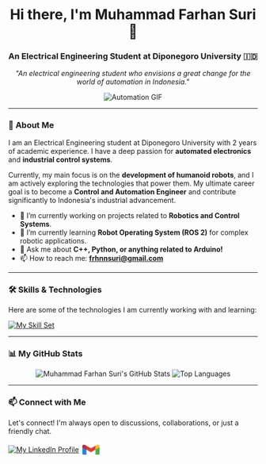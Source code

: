 <h1 align="center">Hi there, I'm Muhammad Farhan Suri 👋</h1>
<h3 align="center">An Electrical Engineering Student at Diponegoro University 🇮🇩</h3>

<p align="center">
  <em>"An electrical engineering student who envisions a great change for the world of automation in Indonesia."</em>
</p>

<p align="center">
  <img src="https://media.giphy.com/media/v1.Y2lkPTc5MGI3NjExM3N2cWN5Z2E1anRsc2Z3dmp5cDV2NXQ1amwzZXB4enJkNDBkeTJjYiZlcD12MV9pbnRlcm5hbF9naWZfYnlfaWQmY3Q9Zw/RbDKaczqWovIugyJmW/giphy.gif" alt="Automation GIF" width="400"/>
</p>

---

### 🤔 **About Me**

I am an Electrical Engineering student at Diponegoro University with 2 years of academic experience. I have a deep passion for **automated electronics** and **industrial control systems**.

Currently, my main focus is on the **development of humanoid robots**, and I am actively exploring the technologies that power them. My ultimate career goal is to become a **Control and Automation Engineer** and contribute significantly to Indonesia's industrial advancement.

- 🔭 I’m currently working on projects related to **Robotics and Control Systems**.
- 🌱 I’m currently learning **Robot Operating System (ROS 2)** for complex robotic applications.
- 💬 Ask me about **C++, Python, or anything related to Arduino!**
- 📫 How to reach me: **frhnnsuri@gmail.com**

---

### 🛠️ **Skills & Technologies**

Here are some of the technologies I am currently working with and learning:

<p align="left">
  <a href="https://skillicons.dev">
    <img src="https://skillicons.dev/icons?i=cpp,python,arduino,ros" alt="My Skill Set"/>
    </a>
</p>

---

### 📊 **My GitHub Stats**

<p align="center">
  <img src="https://github-readme-stats.vercel.app/api?username=farhansurii&show_icons=true&theme=tokyonight&hide_border=true&count_private=true" alt="Muhammad Farhan Suri's GitHub Stats" />
  <img src="https://github-readme-stats.vercel.app/api/top-langs/?username=farhansurii&layout=compact&theme=tokyonight&hide_border=true" alt="Top Languages" />
</p>

---

### 📫 **Connect with Me**

Let's connect! I'm always open to discussions, collaborations, or just a friendly chat.

<p align="left">
<a href="https://linkedin.com/in/muhammad-farhan-suri-810a36291/" target="_blank"><img align="center" src="https://raw.githubusercontent.com/rahuldkjain/github-profile-readme-generator/master/src/images/icons/Social/linked-in-alt.svg" alt="My LinkedIn Profile" height="30" width="40" /></a>
<a href="mailto:frhnsuri@gmail.com" target="_blank"><img align="center" src="https://raw.githubusercontent.com/rahuldkjain/github-profile-readme-generator/master/src/images/icons/Social/gmail.svg" alt="Email Me" height="30" width="40" /></a>
</p>

